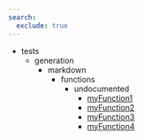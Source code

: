 ```yaml
---
search:
  exclude: true
---
```


- tests
    - generation
        - markdown
            - functions
                - undocumented
                    - [myFunction1](tests/generation/markdown/functions/undocumented/myFunction1.md)
                    - [myFunction2](tests/generation/markdown/functions/undocumented/myFunction2.md)
                    - [myFunction3](tests/generation/markdown/functions/undocumented/myFunction3.md)
                    - [myFunction4](tests/generation/markdown/functions/undocumented/myFunction4.md)
